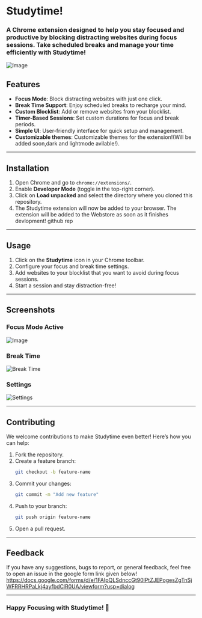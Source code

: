 # Studytime!

### A Chrome extension designed to help you stay focused and productive by blocking distracting websites during focus sessions. Take scheduled breaks and manage your time efficiently with **Studytime!**
![Image](https://github.com/user-attachments/assets/342ee8f2-79bb-432b-bade-7d054a8b40d1)

## Features

- **Focus Mode**: Block distracting websites with just one click.
- **Break Time Support**: Enjoy scheduled breaks to recharge your mind.
- **Custom Blocklist**: Add or remove websites from your blocklist.
- **Timer-Based Sessions**: Set custom durations for focus and break periods.
- **Simple UI**: User-friendly interface for quick setup and management.
- **Customizable themes**: Customizable themes for the extension!(Will be added soon,dark and lightmode avilable!).
---

## Installation


1. Open Chrome and go to `chrome://extensions/`.
2. Enable **Developer Mode** (toggle in the top-right corner).
3. Click on **Load unpacked** and select the directory where you cloned this repository.
4. The Studytime extension will now be added to your browser.
   The extension will be added to the Webstore as soon as it finishes devlopment!
   github rep

---

## Usage

1. Click on the **Studytime** icon in your Chrome toolbar.
2. Configure your focus and break time settings.
3. Add websites to your blocklist that you want to avoid during focus sessions.
4. Start a session and stay distraction-free!

---

## Screenshots

### Focus Mode Active
![Image](https://github.com/user-attachments/assets/19bb510d-82b1-49c5-bd45-b931e36cfd46)

### Break Time
![Break Time](./screenshots/break_time.png)

### Settings
![Settings](./screenshots/settings.png)

---

## Contributing

We welcome contributions to make Studytime even better! Here’s how you can help:

1. Fork the repository.
2. Create a feature branch:
   ```bash
   git checkout -b feature-name
   ```
3. Commit your changes:
   ```bash
   git commit -m "Add new feature"
   ```
4. Push to your branch:
   ```bash
   git push origin feature-name
   ```
5. Open a pull request.

---

## Feedback

If you have any suggestions, bugs to report, or general feedback, feel free to open an issue in the google form link given below!
https://docs.google.com/forms/d/e/1FAIpQLSdnccGt90lPtZJEPogesZgTnSjWFRRHRPaLkj4ayfbdClR0UA/viewform?usp=dialog

---

### Happy Focusing with Studytime! 🚀
